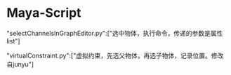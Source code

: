 # Maya-Script  


"selectChannelsInGraphEditor.py":["选中物体，执行命令，传递的参数是属性list"]  

"virtualConstraint.py":["虚拟约束，先选父物体，再选子物体，记录位置。修改自junyu"]  



